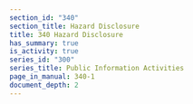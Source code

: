 ```yaml
---
section_id: "340"
section_title: Hazard Disclosure
title: 340 Hazard Disclosure
has_summary: true
is_activity: true
series_id: "300"
series_title: Public Information Activities
page_in_manual: 340-1
document_depth: 2
---
```

